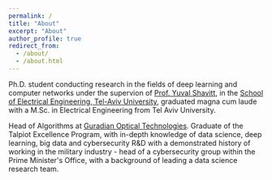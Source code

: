 ```yaml
---
permalink: /
title: "About"
excerpt: "About"
author_profile: true
redirect_from: 
  - /about/
  - /about.html
---
```


Ph.D. student conducting research in the fields of deep learning and computer networks under the supervion of [Prof. Yuval Shavitt](https://www.eng.tau.ac.il/~shavitt/), in the [School of Electrical Engineering, Tel-Aviv University](https://en-engineering.tau.ac.il/School-of-Electrical-Engineering/main), graduated magna cum laude with a M.Sc. in Electrical Engineering from Tel Aviv University.

Head of Algorithms at [Guradian Optical Technologies](https://www.guardian-optech.com/). Graduate of the Talpiot Excellence Program, with in-depth knowledge of data science, deep learning, big data and cybersecurity R&D with a demonstrated history of working in the military industry - head of a cybersecurity group within the Prime Minister's Office, with a background of leading a data science research team.


